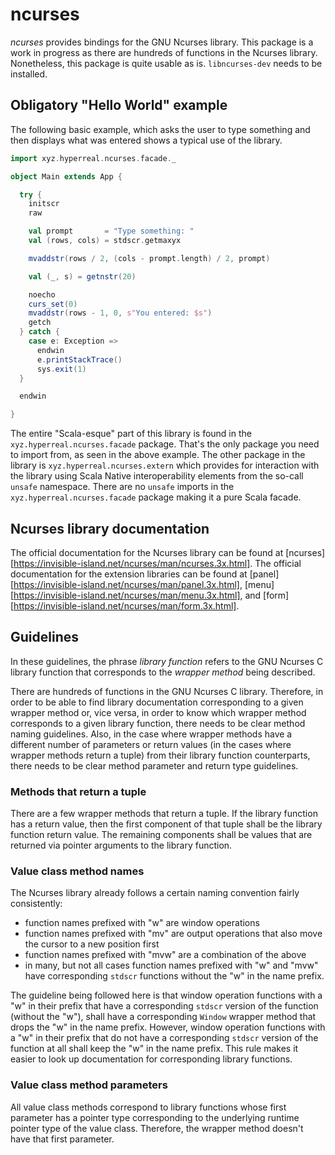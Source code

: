ncurses
=======

*ncurses* provides bindings for the GNU Ncurses library.  This package is a work in progress as there are hundreds of functions in the Ncurses library.  Nonetheless, this package is quite usable as is.  `libncurses-dev` needs to be installed.

Obligatory "Hello World" example
--------------------------------

The following basic example, which asks the user to type something and then displays what was entered shows a typical use of the library.

```scala
import xyz.hyperreal.ncurses.facade._

object Main extends App {

  try {
    initscr
    raw

    val prompt       = "Type something: "
    val (rows, cols) = stdscr.getmaxyx

    mvaddstr(rows / 2, (cols - prompt.length) / 2, prompt)

    val (_, s) = getnstr(20)

    noecho
    curs_set(0)
    mvaddstr(rows - 1, 0, s"You entered: $s")
    getch
  } catch {
    case e: Exception =>
      endwin
      e.printStackTrace()
      sys.exit(1)
  }

  endwin

}
```

The entire "Scala-esque" part of this library is found in the `xyz.hyperreal.ncurses.facade` package.  That's the only package you need to import from, as seen in the above example.  The other package in the library is `xyz.hyperreal.ncurses.extern` which provides for interaction with the library using Scala Native interoperability elements from the so-call `unsafe` namespace.  There are no `unsafe` imports in the `xyz.hyperreal.ncurses.facade` package making it a pure Scala facade.

Ncurses library documentation
-----------------------------

The official documentation for the Ncurses library can be found at [ncurses][https://invisible-island.net/ncurses/man/ncurses.3x.html]. The official documentation for the extension libraries can be found at [panel][https://invisible-island.net/ncurses/man/panel.3x.html], [menu][https://invisible-island.net/ncurses/man/menu.3x.html], and [form][https://invisible-island.net/ncurses/man/form.3x.html].

Guidelines
----------

In these guidelines, the phrase *library function* refers to the GNU Ncurses C library function that corresponds to the *wrapper method* being described.

There are hundreds of functions in the GNU Ncurses C library.  Therefore, in order to be able to find library documentation corresponding to a given wrapper method or, vice versa, in order to know which wrapper method corresponds to a given library function, there needs to be clear method naming guidelines.  Also, in the case where wrapper methods have a different number of parameters or return values (in the cases where wrapper methods return a tuple) from their library function counterparts, there needs to be clear method parameter and return type guidelines.

### Methods that return a tuple

There are a few wrapper methods that return a tuple. If the library function has a return value, then the first component of that tuple shall be the library function return value. The remaining components shall be values that are returned via pointer arguments to the library function.

### Value class method names

The Ncurses library already follows a certain naming convention fairly consistently:
- function names prefixed with "w" are window operations
- function names prefixed with "mv" are output operations that also move the cursor to a new position first
- function names prefixed with "mvw" are a combination of the above
- in many, but not all cases function names prefixed with "w" and "mvw" have corresponding `stdscr` functions without the "w" in the name prefix.

The guideline being followed here is that window operation functions with a "w" in their prefix that have a corresponding `stdscr` version of the function (without the "w"), shall have a corresponding `Window` wrapper method that drops the "w" in the name prefix. However, window operation functions with a "w" in their prefix that do not have a corresponding `stdscr` version of the function at all shall keep the "w" in the name prefix.  This rule makes it easier to look up documentation for corresponding library functions. 

### Value class method parameters

All value class methods correspond to library functions whose first parameter has a pointer type corresponding to the underlying runtime pointer type of the value class.  Therefore, the wrapper method doesn't have that first parameter.

